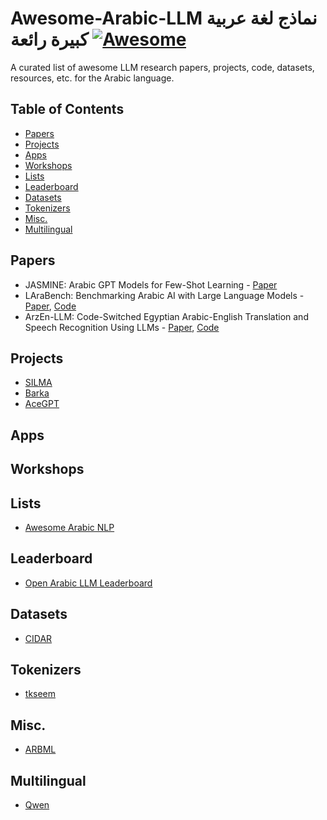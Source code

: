 # Awesome-Arabic-LLM نماذج لغة عربية كبيرة رائعة [![Awesome](https://awesome.re/badge.svg)](https://awesome.re)
A curated list of awesome LLM research papers, projects, code, datasets, resources, etc. for the  Arabic language.


## Table of Contents

- [Papers](#papers)
- [Projects](#projects)
- [Apps](#apps)
- [Workshops](#workshops)
- [Lists](#lists)
- [Leaderboard](#leaderboard)
- [Datasets](#datasets)
- [Tokenizers](#tokenizers)
- [Misc.](#misc.)
- [Multilingual](multilingual)


## Papers
- JASMINE: Arabic GPT Models for Few-Shot Learning - [Paper](https://arxiv.org/pdf/2212.10755)
- LAraBench: Benchmarking Arabic AI with Large Language Models - [Paper](https://arxiv.org/pdf/2305.14982), [Code](https://github.com/qcri/LLMeBench)
- ArzEn-LLM: Code-Switched Egyptian Arabic-English Translation and Speech Recognition Using LLMs - [Paper](https://arxiv.org/abs/2406.18120), [Code](https://github.com/ahmedheakl/arazn-llm)




## Projects
- [SILMA](https://huggingface.co/silma-ai/SILMA-9B-Instruct-v1.0)
- [Barka](https://huggingface.co/Slim205/Barka-9b-it-v02)
- [AceGPT](https://github.com/FreedomIntelligence/AceGPT)




## Apps




## Workshops




## Lists
- [Awesome Arabic NLP](https://github.com/Curated-Awesome-Lists/awesome-arabic-nlp)



## Leaderboard
- [Open Arabic LLM Leaderboard](https://huggingface.co/spaces/OALL/Open-Arabic-LLM-Leaderboard)



## Datasets
- [CIDAR](https://github.com/ARBML/CIDAR)



## Tokenizers
- [tkseem](https://github.com/ARBML/tkseem)
  


## Misc.
- [ARBML](https://github.com/ARBML)



## Multilingual
- [Qwen](https://github.com/QwenLM/Qwen)

